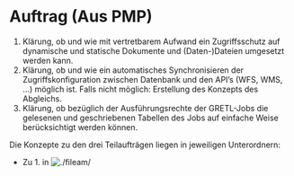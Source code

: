 # Auftrag (Aus PMP)

1. Klärung, ob und wie mit vertretbarem Aufwand ein Zugriffsschutz auf dynamische und statische Dokumente und (Daten-)Dateien umgesetzt werden kann.
1. Klärung, ob und wie ein automatisches Synchronisieren der Zugriffskonfiguration zwischen Datenbank und den API’s (WFS, WMS, …) möglich ist. 
Falls nicht möglich: Erstellung des Konzepts des Abgleichs. 
1. Klärung, ob bezüglich der Ausführungsrechte der GRETL-Jobs die gelesenen und geschriebenen Tabellen des Jobs auf einfache Weise berücksichtigt werden können.

Die Konzepte zu den drei Teilaufträgen liegen in jeweiligen Unterordnern:
* Zu 1. in ![./fileam/](./fileam/)
